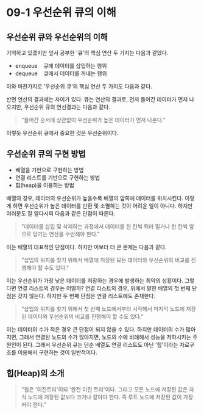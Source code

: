 # 09-1 우선순위 큐의 이해

## 우선순위 큐와 우선순위의 이해
기억하고 있겠지만 앞서 공부한 '큐'의 핵심 연산 두 가지는 다음과 같았다.

* enqueue&nbsp;&nbsp;&nbsp;&nbsp;큐에 데이터를 삽입하는 행위
* dequeue&nbsp;&nbsp;&nbsp;&nbsp;큐에서 데이터를 꺼내는 행위

이와 마찬가지로 '우선순위 큐'의 핵심 연산 두 가지도 다음과 같다.

반면 연산의 결과에는 차이가 있다. 큐는 연산의 결과로, 먼저 들어간 데이터가 먼저 나오지만, 우선순위 큐의 연선결과는 다음과 같다.
>"들어간 순서에 상관없이 우선순위가 높은 데이터가 먼저 나온다."

이렇듯 우선순위 큐에서 중요한 것은 우선순위이다.

## 우선순위 큐의 구현 방법
* 배열을 기반으로 구현하는 방법
* 연결 리스트를 기반으로 구현하는 방법
* 힙(heap)을 이용하는 방법

배열의 경우, 데이터의 우선순위가 높을수록 배열의 앞쪽에 데이터를 위치시킨다. 이렇게 하면 우선순위가 높은 데이터를 반환 및 소멸하는 것이 어려운 일이 아니다. 하지만 여러분도 잘 알다시피 다음과 같은 단점이 따른다.
>"데이터를 삽입 및 삭제하는 과정에서 데이터를 한 칸씩 뒤러 밀거나 한 칸씩 앞으로 당기는 연산을 수반해야 한다."

이는 배열의 대표적인 단점이다. 하지만 이보더 더 큰 문제는 다음과 같다.
>"삽입의 위치를 찾기 위해서 배열에 저장된 모든 데이터와 우선순위의 비교를 진행해야 할 수도 있다."

이는 우선순위가 가장 낮은 데이터를 저장하는 경우에 발생하는 최악의 상황이다. 그렇다면 연결 리스트의 경우는 어떨까? 연결 리스트의 경우, 위에서 말한 배열의 첫 번째 단점은 갖지 않는다. 하지만 두 번째 단점은 연결 리스트에도 존재한다.
>"삽입의 위치를 찾기 위해서 첫 번째 노드에서부터 시작해서 마지막 노드에 저장된 데이터와 우선순위의 비교를 진행해야 할 수도 있다."

이는 데이터의 수가 적은 경우 큰 단점이 되지 않을 수 있다. 하지만 데이터의 수가 많아지면, 그래서 연결된 노드의 수가 많아지면, 노드의 수에 비례해서 성능을 저하시키는 주원인이 된다. 그래서 우선순위 큐는 단순 배열도 연결 리스트도 아닌 '힙'이라는 자료구조를 이용해서 구현하는 것이 일반적이다.

## 힙(Heap)의 소개
>"힙은 '이진트리'이되 '완전 이진 트리'이다. 그리고 모든 노드에 저장된 값은 자식 노드에 저장된 값보다 크거나 같아야 한다. 즉 루트 노드에 저장된 값이 가장 커야 한다."


